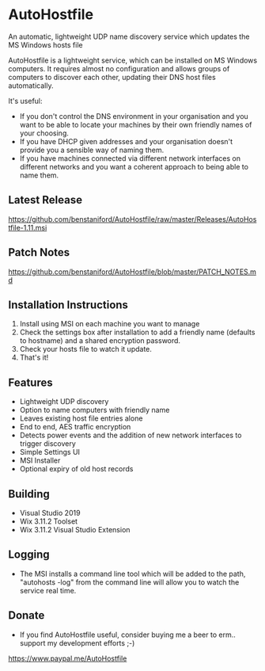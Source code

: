# AutoHostfile

An automatic, lightweight UDP name discovery service which updates the MS Windows hosts file

AutoHostfile is a lightweight service, which can be installed on MS Windows computers. It requires almost no configuration and allows groups of computers to discover each other, updating their DNS host files automatically.

It's useful:

* If you don't control the DNS environment in your organisation and you want to be able to locate your machines by their own friendly names of your choosing.
* If you have DHCP given addresses and your organisation doesn't provide you a sensible way of naming them.
* If you have machines connected via different network interfaces on different networks and you want a coherent approach to being able to name them.

## Latest Release

https://github.com/benstaniford/AutoHostfile/raw/master/Releases/AutoHostfile-1.11.msi

## Patch Notes

https://github.com/benstaniford/AutoHostfile/blob/master/PATCH_NOTES.md

## Installation Instructions

1. Install using MSI on each machine you want to manage
2. Check the settings box after installation to add a friendly name (defaults to hostname) and a shared encryption password.
3. Check your hosts file to watch it update.
4. That's it!

## Features

* Lightweight UDP discovery
* Option to name computers with friendly name
* Leaves existing host file entries alone
* End to end, AES traffic encryption
* Detects power events and the addition of new network interfaces to trigger discovery
* Simple Settings UI
* MSI Installer
* Optional expiry of old host records

## Building

* Visual Studio 2019
* Wix 3.11.2 Toolset
* Wix 3.11.2 Visual Studio Extension

## Logging

* The MSI installs a command line tool which will be added to the path, "autohosts -log" from the command line will allow you to watch the service real time.

## Donate

* If you find AutoHostfile useful, consider buying me a beer to erm.. support my development efforts ;-)

https://www.paypal.me/AutoHostfile
